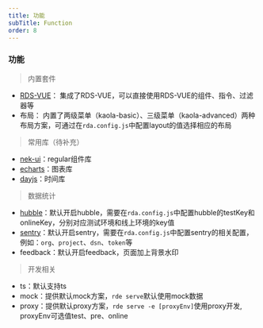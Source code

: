 ```yaml
---
title: 功能
subTitle: Function
order: 8
---
```


### 功能

> 内置套件

- [RDS-VUE](http://seven-kl.netease.com/docs/27432/#/component/layout)： 集成了RDS-VUE，可以直接使用RDS-VUE的组件、指令、过滤器等
- 布局： 内置了两级菜单（kaola-basic）、三级菜单（kaola-advanced）两种布局方案，可通过在`rda.config.js`中配置layout的值选择相应的布局

> 常用库（待补充）

- [nek-ui](http://nek-ui.kaolafed.com/)：regular组件库
- [echarts](https://echarts.baidu.com/)：图表库
- [dayjs](https://github.com/iamkun/dayjs)：时间库

> 数据统计

- [hubble](https://hubble.netease.com/)：默认开启hubble，需要在`rda.config.js`中配置hubble的testKey和onlineKey，分别对应测试环境和线上环境的key值
- [sentry](https://sentry.kaola.com)：默认开启sentry，需要在`rda.config.js`中配置sentry的相关配置，例如：`org`、`project`、`dsn`、`token`等
- feedback：默认开启feedback，页面加上背景水印

> 开发相关

- ts：默认支持ts
- mock：提供默认mock方案，`rde serve`默认使用mock数据
- proxy：提供默认proxy方案，`rde serve -e [proxyEnv]`使用proxy开发, proxyEnv可选值test、pre、online

